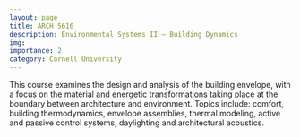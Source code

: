 ```yaml
---
layout: page
title: ARCH 5616
description: Environmental Systems II — Building Dynamics
img:
importance: 2
category: Cornell University
---
```


This course examines the design and analysis of the building envelope, with a focus on the material and energetic transformations taking place at the boundary between architecture and environment. Topics include: comfort, building thermodynamics, envelope assemblies, thermal modeling, active and passive control systems, daylighting and architectural acoustics.
